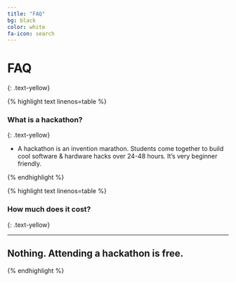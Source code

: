 ```yaml
---
title: "FAQ"
bg: black
color: white
fa-icon: search
---
```


# FAQ
{: .text-yellow}


{% highlight text linenos=table %}

### What is a hackathon? 
{: .text-yellow}

  - A hackathon is an invention marathon. Students come together to build cool software & hardware hacks over 24-48 hours. It’s very beginner friendly.

{% endhighlight %}


{% highlight text linenos=table %}

### How much does it cost?
{: .text-yellow}

---
Nothing. Attending a hackathon is free.
--- 
{% endhighlight %}



